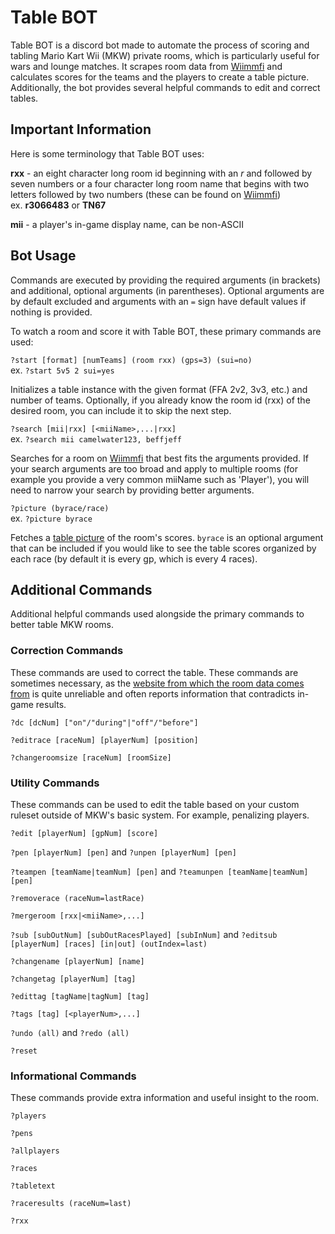 # Table BOT

Table BOT is a discord bot made to automate the process of scoring and tabling Mario Kart Wii (MKW) private rooms, which is particularly useful for wars and lounge matches. It scrapes room data from [Wiimmfi][mkwxWebsite] and calculates scores for the teams and the players to create a table picture. Additionally, the bot provides several helpful commands to edit and correct tables.

## Important Information

Here is some terminology that Table BOT uses:

**rxx** - an eight character long room id beginning with an *r* and followed by seven numbers or a four character long room name that begins with two letters followed by two numbers (these can be found on [Wiimmfi][mkwxWebsite])\
ex. **r3066483** or **TN67**

**mii** - a player's in-game display name, can be non-ASCII

## Bot Usage

Commands are executed by providing the required arguments (in brackets) and additional, optional arguments (in parentheses). Optional arguments are by default excluded and arguments with an `=` sign have default values if nothing is provided.

To watch a room and score it with Table BOT, these primary commands are used:

`?start [format] [numTeams] (room rxx) (gps=3) (sui=no)`\
ex. `?start 5v5 2 sui=yes`

Initializes a table instance with the given format (FFA 2v2, 3v3, etc.) and number of teams. Optionally, if you already know the room id (rxx) of the desired room, you can include it to skip the next step.

`?search [mii|rxx] [<miiName>,...|rxx]`\
ex. `?search mii camelwater123, beffjeff`

Searches for a room on [Wiimmfi][mkwxWebsite] that best fits the arguments provided. If your search arguments are too broad and apply to multiple rooms (for example you provide a very common miiName such as 'Player'), you will need to narrow your search by providing better arguments. 

`?picture (byrace/race)`\
ex. `?picture byrace`

Fetches a [table picture][hlorenziWebsite] of the room's scores. `byrace` is an optional argument that can be included if you would like to see the table scores organized by each race (by default it is every gp, which is every 4 races).

## Additional Commands

Additional helpful commands used alongside the primary commands to better table MKW rooms. 

### Correction Commands

These commands are used to correct the table. These commands are sometimes necessary, as the [website from which the room data comes from][mkwxWebsite] is quite unreliable and often reports information that contradicts in-game results.

`?dc [dcNum] ["on"/"during"|"off"/"before"]`

`?editrace [raceNum] [playerNum] [position]`

`?changeroomsize [raceNum] [roomSize]`

### Utility Commands

These commands can be used to edit the table based on your custom ruleset outside of MKW's basic system. For example, penalizing players.

`?edit [playerNum] [gpNum] [score]`

`?pen [playerNum] [pen]` and `?unpen [playerNum] [pen]`

`?teampen [teamName|teamNum] [pen]` and `?teamunpen [teamName|teamNum] [pen]`

`?removerace (raceNum=lastRace)`

`?mergeroom [rxx|<miiName>,...]`

`?sub [subOutNum] [subOutRacesPlayed] [subInNum]` and `?editsub [playerNum] [races] [in|out] (outIndex=last)`

`?changename [playerNum] [name]`

`?changetag [playerNum] [tag]`

`?edittag [tagName|tagNum] [tag]`

`?tags [tag] [<playerNum>,...]`

`?undo (all)` and `?redo (all)`

`?reset`

### Informational Commands

These commands provide extra information and useful insight to the room.

`?players`

`?pens`

`?allplayers`

`?races`

`?tabletext`

`?raceresults (raceNum=last)`

`?rxx`


[mkwxWebsite]: www.wiimmfi.de/stats/mkwx
[hlorenziWebsite]: https://gb.hlorenzi.com/table 